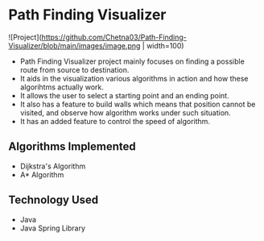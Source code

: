 # Path Finding Visualizer

![Project](https://github.com/Chetna03/Path-Finding-Visualizer/blob/main/images/image.png | width=100)


* Path Finding Visualizer project mainly focuses on finding a possible route from source to destination. 
* It aids in the visualization various algorithms in action and how these algorihtms actually work.
* It allows the user to select a starting point and an ending point.
* It also has a feature to build walls which means that position cannot be visited, and observe how algorithm works under such situation.
* It has an added feature to control the speed of algorithm.

## Algorithms Implemented

* Dijkstra's Algorithm
* A* Algorithm

## Technology Used

* Java
* Java Spring Library



